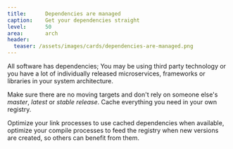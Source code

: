 ```yaml
---
title:      Dependencies are managed
caption:    Get your dependencies straight
level:      50
area:       arch
header:
  teaser: /assets/images/cards/dependencies-are-managed.png
---
```


All software has dependencies;
You may be using third party technology or you have a lot of individually released microservices, frameworks or libraries in your system architecture.

Make sure there are no moving targets and don't rely on someone else's _master_, _latest_  or _stable release_. Cache everything you need in your own registry.

Optimize your link processes to use cached dependencies when available, optimize your compile processes to feed the registry when new versions are created, so others can benefit from them.
